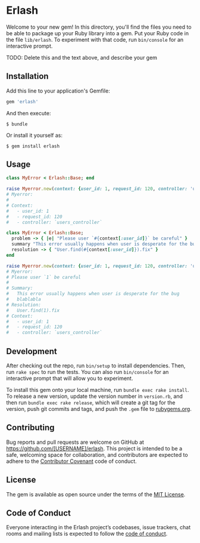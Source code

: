 # Erlash

Welcome to your new gem! In this directory, you'll find the files you need to be able to package up your Ruby library into a gem. Put your Ruby code in the file `lib/erlash`. To experiment with that code, run `bin/console` for an interactive prompt.

TODO: Delete this and the text above, and describe your gem

## Installation

Add this line to your application's Gemfile:

```ruby
gem 'erlash'
```

And then execute:

    $ bundle

Or install it yourself as:

    $ gem install erlash

## Usage

```ruby
class MyError < Erlash::Base; end

raise Myerror.new(context: {user_id: 1, request_id: 120, controller: 'users_controller'})
# Myerror:
#
# Context:
#   - user_id: 1
#   - request_id: 120
#   - controller: `users_controller`
```

```ruby
class MyError < Erlash::Base;
  problem -> { |e| "Please user `#{context[:user_id]}` be careful" }
  summary "This error usually happens when user is desperate for the bug"
  resolution -> { "User.find(#{context[:user_id]}).fix" }
end

raise Myerror.new(context: {user_id: 1, request_id: 120, controller: 'users_controller'})
# Myerror:
# Please user `1` be careful
#
# Summary:
#   This error usually happens when user is desperate for the bug
#   blablabla
# Resolution:
#   User.find(1).fix
# Context:
#   - user_id: 1
#   - request_id: 120
#   - controller: `users_controller`
```

## Development

After checking out the repo, run `bin/setup` to install dependencies. Then, run `rake spec` to run the tests. You can also run `bin/console` for an interactive prompt that will allow you to experiment.

To install this gem onto your local machine, run `bundle exec rake install`. To release a new version, update the version number in `version.rb`, and then run `bundle exec rake release`, which will create a git tag for the version, push git commits and tags, and push the `.gem` file to [rubygems.org](https://rubygems.org).

## Contributing

Bug reports and pull requests are welcome on GitHub at https://github.com/[USERNAME]/erlash. This project is intended to be a safe, welcoming space for collaboration, and contributors are expected to adhere to the [Contributor Covenant](http://contributor-covenant.org) code of conduct.

## License

The gem is available as open source under the terms of the [MIT License](https://opensource.org/licenses/MIT).

## Code of Conduct

Everyone interacting in the Erlash project’s codebases, issue trackers, chat rooms and mailing lists is expected to follow the [code of conduct](https://github.com/[USERNAME]/erlash/blob/master/CODE_OF_CONDUCT.md).
